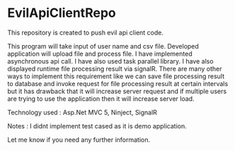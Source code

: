 # EvilApiClientRepo
This repository is created to push evil api client code.

This program will take input of user name and csv file. Developed application will upload file and process file. 
I have implemented asynchronous api call.  I have also used task parallel library. I have also displayed runtime file processing result via signalR. There are many other ways to implement this requirement like we can save file processing result to database and invoke request for file processing result at certain intervals but it has drawback that it will increase server request and if multiple users are trying to use the application then it will increase server load.

Technology used :
Asp.Net MVC 5, Ninject, SignalR 

Notes :
I didnt implement test cased as it is demo application. 

Let me know if you need any further information. 




